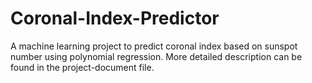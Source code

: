 # Coronal-Index-Predictor

A machine learning project to predict coronal index based on sunspot number using polynomial regression. More detailed description can be found in the project-document file.
